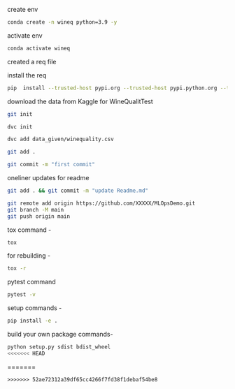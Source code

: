create env 

```bash
conda create -n wineq python=3.9 -y
```

activate env
```bash
conda activate wineq
```

created a req file

install the req
```bash
pip  install --trusted-host pypi.org --trusted-host pypi.python.org --trusted-host files.pythonhosted.org -r requirements.txt
```
download the data from Kaggle for WineQualitTest

```bash
git init
```
```bash
dvc init 
```
```bash
dvc add data_given/winequality.csv
```
```bash
git add .
```
```bash
git commit -m "first commit"
```

oneliner updates  for readme

```bash
git add . && git commit -m "update Readme.md"
```
```bash
git remote add origin https://github.com/XXXXX/MLOpsDemo.git
git branch -M main
git push origin main
```

tox command -
```bash
tox
```
for rebuilding -
```bash
tox -r 
```
pytest command
```bash
pytest -v
```

setup commands -
```bash
pip install -e . 
```

build your own package commands- 
```bash
python setup.py sdist bdist_wheel
<<<<<<< HEAD
```
=======
```
>>>>>>> 52ae72312a39df65cc4266f7fd38f1debaf54be8
